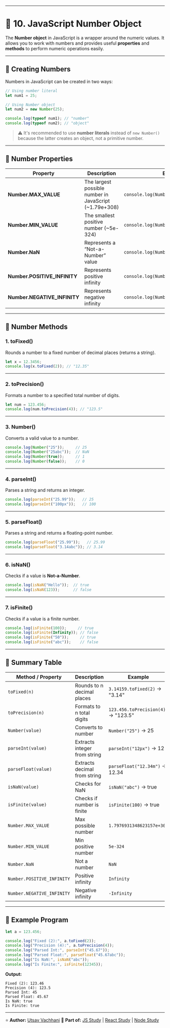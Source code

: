 
---

# 🧮 10. JavaScript Number Object

The **Number object** in JavaScript is a wrapper around the numeric values. It allows you to work with numbers and provides useful **properties** and **methods** to perform numeric operations easily.

---

## 🔹 Creating Numbers

Numbers in JavaScript can be created in two ways:

```javascript
// Using number literal
let num1 = 25;

// Using Number object
let num2 = new Number(25);

console.log(typeof num1); // "number"
console.log(typeof num2); // "object"
```

> ⚠️ It's recommended to use **number literals** instead of `new Number()` because the latter creates an object, not a primitive number.

---

## 🔸 Number Properties

| Property                     | Description                                            | Example                                  |
| ---------------------------- | ------------------------------------------------------ | ---------------------------------------- |
| **Number.MAX_VALUE**         | The largest possible number in JavaScript (~1.79e+308) | `console.log(Number.MAX_VALUE);`         |
| **Number.MIN_VALUE**         | The smallest positive number (~5e-324)                 | `console.log(Number.MIN_VALUE);`         |
| **Number.NaN**               | Represents a “Not-a-Number” value                      | `console.log(Number.NaN);`               |
| **Number.POSITIVE_INFINITY** | Represents positive infinity                           | `console.log(Number.POSITIVE_INFINITY);` |
| **Number.NEGATIVE_INFINITY** | Represents negative infinity                           | `console.log(Number.NEGATIVE_INFINITY);` |

---

## 🔹 Number Methods

### 1. **toFixed()**

Rounds a number to a fixed number of decimal places (returns a string).

```javascript
let x = 12.3456;
console.log(x.toFixed(2)); // "12.35"
```

---

### 2. **toPrecision()**

Formats a number to a specified total number of digits.

```javascript
let num = 123.456;
console.log(num.toPrecision(4)); // "123.5"
```

---

### 3. **Number()**

Converts a valid value to a number.

```javascript
console.log(Number("25"));     // 25
console.log(Number("25abc"));  // NaN
console.log(Number(true));     // 1
console.log(Number(false));    // 0
```

---

### 4. **parseInt()**

Parses a string and returns an integer.

```javascript
console.log(parseInt("25.99"));   // 25
console.log(parseInt("100px"));   // 100
```

---

### 5. **parseFloat()**

Parses a string and returns a floating-point number.

```javascript
console.log(parseFloat("25.99"));   // 25.99
console.log(parseFloat("3.14abc")); // 3.14
```

---

### 6. **isNaN()**

Checks if a value is **Not-a-Number**.

```javascript
console.log(isNaN("Hello"));  // true
console.log(isNaN(123));      // false
```

---

### 7. **isFinite()**

Checks if a value is a finite number.

```javascript
console.log(isFinite(100));     // true
console.log(isFinite(Infinity)); // false
console.log(isFinite("50"));     // true
console.log(isFinite("abc"));    // false
```

---

## 🧠 Summary Table

| Method / Property          | Description                  | Example                            |
| -------------------------- | ---------------------------- | ---------------------------------- |
| `toFixed(n)`               | Rounds to n decimal places   | `3.14159.toFixed(2)` → "3.14"      |
| `toPrecision(n)`           | Formats to n total digits    | `123.456.toPrecision(4)` → "123.5" |
| `Number(value)`            | Converts to number           | `Number("25")` → 25                |
| `parseInt(value)`          | Extracts integer from string | `parseInt("12px")` → 12            |
| `parseFloat(value)`        | Extracts decimal from string | `parseFloat("12.34m")` → 12.34     |
| `isNaN(value)`             | Checks for NaN               | `isNaN("abc")` → true              |
| `isFinite(value)`          | Checks if number is finite   | `isFinite(100)` → true             |
| `Number.MAX_VALUE`         | Max possible number          | `1.7976931348623157e+308`          |
| `Number.MIN_VALUE`         | Min positive number          | `5e-324`                           |
| `Number.NaN`               | Not a number                 | `NaN`                              |
| `Number.POSITIVE_INFINITY` | Positive infinity            | `Infinity`                         |
| `Number.NEGATIVE_INFINITY` | Negative infinity            | `-Infinity`                        |

---

## 🧩 Example Program

```javascript
let a = 123.456;

console.log("Fixed (2):", a.toFixed(2));
console.log("Precision (4):", a.toPrecision(4));
console.log("Parsed Int:", parseInt("45.67"));
console.log("Parsed Float:", parseFloat("45.67abc"));
console.log("Is NaN:", isNaN("abc"));
console.log("Is Finite:", isFinite(12345));
```

**Output:**

```
Fixed (2): 123.46
Precision (4): 123.5
Parsed Int: 45
Parsed Float: 45.67
Is NaN: true
Is Finite: true
```


---

⭐ **Author:** [Utsav Vachhani](https://github.com/utsavvachhani)
📘 **Part of:** [JS Study](../) | [React Study](../../REACT-STUDY) | [Node Study](../../NODE-STUDY)
